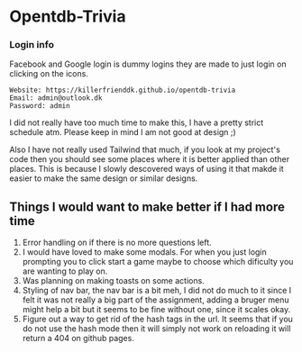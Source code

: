 # Opentdb-Trivia


### Login info
Facebook and Google login is dummy logins they are made to just login on clicking on the icons.
```
Website: https://killerfrienddk.github.io/opentdb-trivia
Email: admin@outlook.dk
Password: admin
```

I did not really have too much time to make this, I have a pretty strict schedule atm.
Please keep in mind I am not good at design ;)

Also I have not really used Tailwind that much, if you look at my project's code then you should see some places where it is better applied than other places. This is because I slowly descovered ways of using it that makde it easier to make the same design or similar designs.


## Things I would want to make better if I had more time

1. Error handling on if there is no more questions left.
2. I would have loved to make some modals. For when you just login prompting you to click start a game maybe to choose which dificulty you are wanting to play on.
3. Was planning on making toasts on some actions.
4. Styling of nav bar, the nav bar is a bit meh, I did not do much to it since I felt it was not really a big part of the assignment, adding a bruger menu might help a bit but it seems to be fine without one, since it scales okay.
5. Figure out a way to get rid of the hash tags in the url. It seems that if you do not use the hash mode then it will simply not work on reloading it will return a 404 on github pages.
